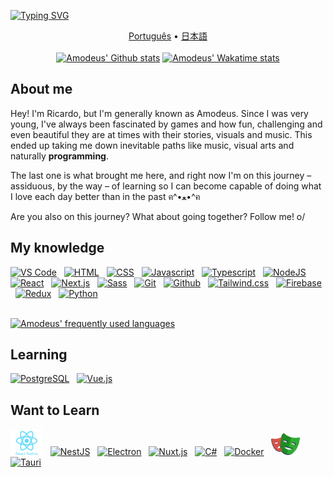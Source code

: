 <!-- markdownlint-disable-file MD009 MD041 -->

[![Typing SVG](https://readme-typing-svg.demolab.com?font=Outfit&weight=500&size=52&duration=3200&pause=1000&color=F52559&center=true&vCenter=true&width=1000&height=82&lines=Ol%C3%A1+pessoas!+Como+vai%3F;Hello+everyone!+How's+it+going%3F;%E5%A7%8B%E3%82%81%E3%81%BE%E3%81%97%E3%81%A6%E3%80%81%E7%9A%86%E3%81%95%E3%82%93%EF%BC%81%E3%81%8A%E5%85%83%E6%B0%97%E3%81%A7%E3%81%99%E3%81%8B%EF%BC%9F)](https://git.io/typing-svg)

<div align="center">
  <a href="../README.md">Português</a>
  •
  <a href="./README.ja.md">日本語</a>
</div>
&nbsp;
<div align="center">
<a href="https://github.com/amodeusr">
  <img width="47%" height="195px" alt="Amodeus' Github stats" alt="" src="https://github-readme-stats.vercel.app/api?username=amodeusr&locale=en&count_private=true&show_icons=true&title_color=f52559&text_color=b2b2b2&bg_color=1e2025&border_color=f52559&icon_color=f52559&custom_title=My+Github+stats+👌" /></a>
<a href="https://wakatime.com/@AmodeusR">
  <img width="51.2%" alt="Amodeus' Wakatime stats" height="195px" src="https://github-readme-stats.vercel.app/api/wakatime?username=amodeusr&locale=en&layout=compact&hide=text,Git%20Config,Other,Image%20%28svg%29,YAML&langs_count=8&title_color=f52559&text_color=b2b2b2&bg_color=1e2025&border_color=f52559" />
</a>
</div>

## About me

Hey! I'm Ricardo, but I'm generally known as Amodeus. Since I was very young, I've always been fascinated by games and how fun, challenging and even beautiful they are at times with their stories, visuals and music. This ended up taking me down inevitable paths like music, visual arts and naturally **programming**.

The last one is what brought me here, and right now I'm on this journey – assiduous, by the way – of learning so I can become capable of doing what I love each day better than in the past ฅ^•ﻌ•^ฅ

Are you also on this journey? What about going together? Follow me! o/

## My knowledge

<div display="inline-block">
  <a href="https://code.visualstudio.com/">
    <img alt="VS Code" src="https://cdn.jsdelivr.net/gh/devicons/devicon/icons/vscode/vscode-original.svg" width="38px" /></a>
&nbsp;
  <a href="https://developer.mozilla.org/docs/Web/HTML">
    <img alt="HTML" src="https://cdn.jsdelivr.net/gh/devicons/devicon/icons/html5/html5-original.svg" width="38px" /></a>
&nbsp;
  <a href="https://developer.mozilla.org/docs/Web/CSS">
    <img alt="CSS" src="https://cdn.jsdelivr.net/gh/devicons/devicon/icons/css3/css3-original.svg" width="38px" /></a>
&nbsp;
  <a href="https://developer.mozilla.org/docs/Web/Javascript">
    <img alt="Javascript" src="https://cdn.jsdelivr.net/gh/devicons/devicon/icons/javascript/javascript-original.svg" width="38px" /></a>
&nbsp;
  <a href="https://www.typescriptlang.org/">
    <img alt="Typescript" src="https://cdn.jsdelivr.net/gh/devicons/devicon/icons/typescript/typescript-original.svg" width="38px" /></a>
&nbsp;
  <a href="https://nodejs.org/en/">
    <img alt="NodeJS" src="https://cdn.jsdelivr.net/gh/devicons/devicon/icons/nodejs/nodejs-original.svg" width="38px" /></a>
&nbsp;
  <a href="https://reactjs.org/">
    <img alt="React" src="https://cdn.jsdelivr.net/gh/devicons/devicon/icons/react/react-original.svg" width="38px" /></a>
&nbsp;
  <a href="https://nextjs.org/">
    <img alt="Next.js" src="https://cdn.jsdelivr.net/gh/devicons/devicon/icons/nextjs/nextjs-original.svg" width="38px" /></a>
&nbsp;
  <a href="https://sass-lang.com/">
    <img alt="Sass" src="https://cdn.jsdelivr.net/gh/devicons/devicon/icons/sass/sass-original.svg" width="38px" /></a>
&nbsp;
  <a href="https://git-scm.com/">
    <img alt="Git" src="https://cdn.jsdelivr.net/gh/devicons/devicon/icons/git/git-original.svg" width="38px" /></a>
&nbsp;
  <a href="https://github.com/">
    <img alt="Github" src="https://upload.wikimedia.org/wikipedia/commons/a/ae/Github-desktop-logo-symbol.svg" width="38px" /></a>
&nbsp;
  <a href="https://tailwindcss.com/">
    <img alt="Tailwind.css" src="https://cdn.jsdelivr.net/gh/devicons/devicon@latest/icons/tailwindcss/tailwindcss-original.svg" width="38px" /></a>
&nbsp;
  <a href="https://firebase.google.com/">
    <img alt="Firebase" src="https://rawcdn.githack.com/gist/AmodeusR/c944d4805f4f83a6b4c21bf2d1e20688/raw/9b5e5b8bc526f302f9a8f277b1ee7e0d377ff219/firebase-logo.svg" width="28px" /></a>
&nbsp;
  <a href="https://redux.js.org/">
    <img alt="Redux" src="https://cdn.jsdelivr.net/gh/devicons/devicon/icons/redux/redux-original.svg" width="38px" /></a>
&nbsp;
  <a href="https://www.python.org/">
    <img alt="Python" src="https://cdn.jsdelivr.net/gh/devicons/devicon/icons/python/python-original.svg" width="38px" /></a>
</div>

<br />

[![Amodeus' frequently used languages](https://github-readme-stats.vercel.app/api/top-langs/?username=amodeusr&locale=en&layout=compact&langs_count=6&title_color=f52559&text_color=b2b2b2&bg_color=1e2025&border_color=f52559)](https://github.com/amodeusr)

## Learning

<div display="inline-block">
  <a href="https://www.postgresql.org/">
    <img alt="PostgreSQL" src="https://cdn.jsdelivr.net/gh/devicons/devicon/icons/postgresql/postgresql-plain.svg" width="38px" /></a>
&nbsp;
  <a href="https://vuejs.org/">
    <img alt="Vue.js" src="https://cdn.jsdelivr.net/gh/devicons/devicon/icons/vuejs/vuejs-original.svg" width="38px" /></a>
</div>

## Want to Learn

<div display="inline-block">
  <a href="https://reactnative.dev/">
    <img alt="React Native" src="https://raw.githubusercontent.com/AmodeusR/amodeusr/38e81be5cc110502fb91218d046c9f21c263d74d/logos/react-native.svg" width="52px" /></a>
&nbsp;
  <a href="https://nestjs.com/">
    <img alt="NestJS" src="https://cdn.jsdelivr.net/gh/devicons/devicon@latest/icons/nestjs/nestjs-original.svg" width="38px" /></a>
&nbsp;
  <a href="https://www.electronjs.org/">
    <img alt="Electron" src="https://cdn.jsdelivr.net/gh/devicons/devicon/icons/electron/electron-original.svg" width="38px" /></a>
&nbsp;
  <a href="https://nuxtjs.org/">
    <img alt="Nuxt.js" src="https://cdn.jsdelivr.net/gh/devicons/devicon/icons/nuxtjs/nuxtjs-original.svg" width="38px" /></a>
&nbsp;
  <a href="https://docs.microsoft.com/dotnet/csharp/tour-of-csharp/">
    <img alt="C#" src="https://cdn.jsdelivr.net/gh/devicons/devicon/icons/csharp/csharp-original.svg" width="38px" /></a>
&nbsp;
  <a href="https://www.docker.com/">
    <img alt="Docker" src="https://cdn.jsdelivr.net/gh/devicons/devicon/icons/docker/docker-original-wordmark.svg" width="38px" /></a>
&nbsp;
  <a href="https://playwright.dev/">
    <img alt="Playwright" src="https://raw.githubusercontent.com/AmodeusR/amodeusr/38e81be5cc110502fb91218d046c9f21c263d74d/logos/playwright.svg" width="46px" /></a>
&nbsp;
  <a href="https://v2.tauri.app/">
    <img alt="Tauri" src="https://cdn.jsdelivr.net/gh/devicons/devicon@latest/icons/tauri/tauri-original.svg" width="36px" /></a>
</div>
